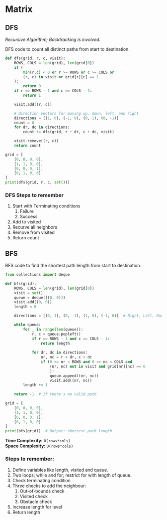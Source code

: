 # Matrix

## DFS

*Recursive Algorithm; Backtracking is involved.*

DFS code to count all distinct paths from start to destination.

```python
def dfs(grid, r, c, visit):
    ROWS, COLS = len(grid), len(grid[0])
    if (
        min(r,c) < 0 or r >= ROWS or c >= COLS or
        (r, c) in visit or grid[r][c] == 1
    ):
        return 0
    if r == ROWS - 1 and c == COLS - 1:
        return 1

    visit.add((r, c))

    # Direction vectors for moving up, down, left, and right
    directions = [(1, 0), (-1, 0), (0, 1), (0, -1)]
    count = 0
    for dr, dc in directions:
        count += dfs(grid, r + dr, c + dc, visit)

    visit.remove((r, c))
    return count

grid = [
    [0, 0, 0, 0],
    [1, 1, 0, 0],
    [0, 0, 0, 1],
    [0, 1, 0, 0]
]
print(dfs(grid, r, c, set()))
```

### DFS Steps to remember

1. Start with Terminating conditions
    1. Failure
    2. Success
2. Add to visited
3. Recurve all neighbors
4. Remove from visited
5. Return count


## BFS

BFS code to find the shortest path length from start to destination.

```python
from collections import deque

def bfs(grid):
    ROWS, COLS = len(grid), len(grid[0])
    visit = set()
    queue = deque([(0, 0)])
    visit.add((0, 0))
    length = 0

    directions = [(0, 1), (0, -1), (1, 0), (-1, 0)]  # Right, Left, Down, Up

    while queue:
        for _ in range(len(queue)):
            r, c = queue.popleft()
            if r == ROWS - 1 and c == COLS - 1:
                return length
            
            for dr, dc in directions:
                nr, nc = r + dr, c + dc
                if (0 <= nr < ROWS and 0 <= nc < COLS and 
                    (nr, nc) not in visit and grid[nr][nc] == 0
                    ):
                    queue.append((nr, nc))
                    visit.add((nr, nc))
        length += 1
    
    return -1  # If there's no valid path

grid = [
    [0, 0, 0, 0],
    [1, 1, 0, 0],
    [0, 0, 0, 1],
    [0, 1, 0, 0]
]
print(bfs(grid))  # Output: shortest path length

```

**Time Complexity:** `O(rows*cols)`    
**Space Complexity:** `O(rows*cols)`

### Steps to remember:

1. Define variables like length, visited and queue.
2. Two loops; while and for; restrict for with length of queue.
3. Check terminating condition
4. Three checks to add the neighbour:
    1. Out-of-bounds check
    2. Visited check
    3. Obstacle check
5. Increase length for level
6. Return length
